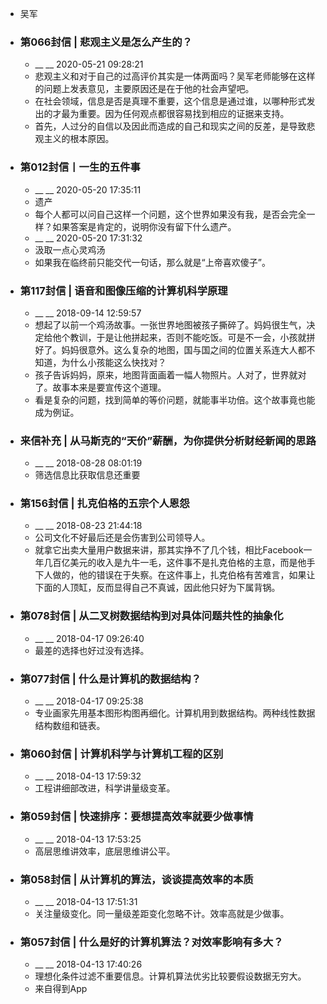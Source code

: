 - 吴军
- ### 第066封信 | 悲观主义是怎么产生的？
    - __ __ 2020-05-21 09:28:21
    - 悲观主义和对于自己的过高评价其实是一体两面吗？吴军老师能够在这样的问题上发表意见，主要原因还是在于他的社会声望吧。
    - 在社会领域，信息是否是真理不重要，这个信息是通过谁，以哪种形式发出的才最为重要。因为任何观点都很容易找到相应的证据来支持。
    - 首先，人过分的自信以及因此而造成的自己和现实之间的反差，是导致悲观主义的根本原因。
- ### 第012封信丨一生的五件事
    - __ __ 2020-05-20 17:35:11
    - 遗产
    - 每个人都可以问自己这样一个问题，这个世界如果没有我，是否会完全一样？如果答案是肯定的，说明你没有留下什么遗产。
    - __ __ 2020-05-20 17:31:32
    - 汲取一点心灵鸡汤
    - 如果我在临终前只能交代一句话，那么就是“上帝喜欢傻子”。
- ### 第117封信 | 语音和图像压缩的计算机科学原理
    - __ __ 2018-09-14 12:59:57
    - 想起了以前一个鸡汤故事。一张世界地图被孩子撕碎了。妈妈很生气，决定给他个教训，于是让他拼起来，否则不能吃饭。可是不一会，小孩就拼好了。妈妈很意外。这么复杂的地图，国与国之间的位置关系连大人都不知道，为什么小孩能这么快找对？
    - 孩子告诉妈妈，原来，地图背面画着一幅人物照片。人对了，世界就对了。故事本来是要宣传这个道理。
    - 看是复杂的问题，找到简单的等价问题，就能事半功倍。这个故事竟也能成为例证。
- ### 来信补充 | 从马斯克的“天价”薪酬，为你提供分析财经新闻的思路
    - __ __ 2018-08-28 08:01:19
    - 筛选信息比获取信息还重要
- ### 第156封信 | 扎克伯格的五宗个人恩怨
    - __ __ 2018-08-23 21:44:18
    - 公司文化不好最后还是会伤害到公司领导人。
    - 就拿它出卖大量用户数据来讲，那其实挣不了几个钱，相比Facebook一年几百亿美元的收入是九牛一毛，这件事不是扎克伯格的主意，而是他手下人做的，他的错误在于失察。在这件事上，扎克伯格有苦难言，如果让下面的人顶缸，反而显得自己不真诚，因此他只好为下属背锅。
- ### 第078封信 | 从二叉树数据结构到对具体问题共性的抽象化
    - __ __ 2018-04-17 09:26:40
    - 最差的选择也好过没有选择。
- ### 第077封信 | 什么是计算机的数据结构？
    - __ __ 2018-04-17 09:25:38
    - 专业画家先用基本图形构图再细化。计算机用到数据结构。两种线性数据结构数组和链表。
- ### 第060封信 | 计算机科学与计算机工程的区别
    - __ __ 2018-04-13 17:59:32
    - 工程讲细部改进，科学讲量级变革。
- ### 第059封信 | 快速排序：要想提高效率就要少做事情
    - __ __ 2018-04-13 17:53:25
    - 高层思维讲效率，底层思维讲公平。
- ### 第058封信 | 从计算机的算法，谈谈提高效率的本质
    - __ __ 2018-04-13 17:51:31
    - 关注量级变化。同一量级差距变化忽略不计。效率高就是少做事。
- ### 第057封信 | 什么是好的计算机算法？对效率影响有多大？
    - __ __ 2018-04-13 17:40:26
    - 理想化条件过滤不重要信息。计算机算法优劣比较要假设数据无穷大。
    - 来自得到App
